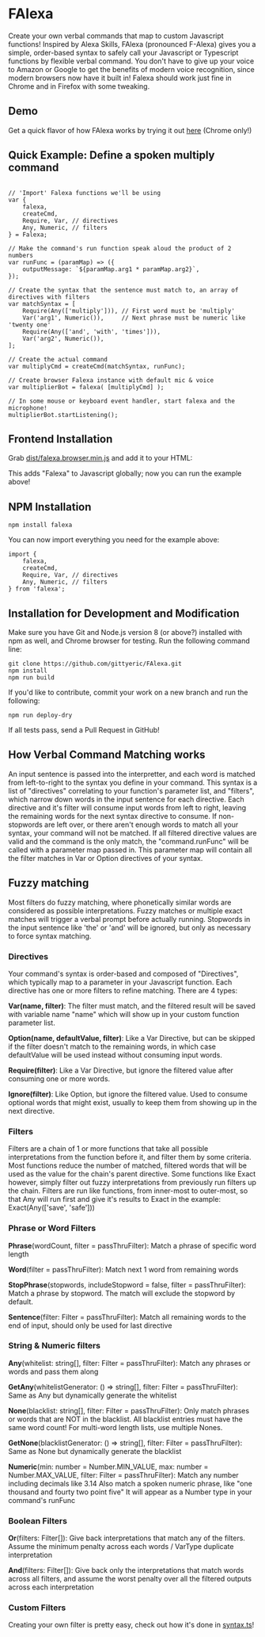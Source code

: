 # FAlexa

Create your own verbal commands that map to custom Javascript functions! Inspired by Alexa Skills, FAlexa (pronounced F-Alexa) gives you a simple, order-based syntax to safely call your Javascript or Typescript functions by flexible verbal command.  You don't have to give up your voice to Amazon or Google to get the benefits of modern voice recognition, since modern browsers now have it built in!  Falexa should work just fine in Chrome and in Firefox with some tweaking.

## Demo
Get a quick flavor of how FAlexa works by trying it out [here](https://letsmakeit.com/diy-voice-assistant/) (Chrome only!)

## Quick Example: Define a spoken multiply command

```

// 'Import' Falexa functions we'll be using
var {
    falexa, 
    createCmd,
    Require, Var, // directives
    Any, Numeric, // filters
} = Falexa;

// Make the command's run function speak aloud the product of 2 numbers
var runFunc = (paramMap) => ({
    outputMessage: `${paramMap.arg1 * paramMap.arg2}`,
});

// Create the syntax that the sentence must match to, an array of directives with filters
var matchSyntax = [
    Require(Any(['multiply'])), // First word must be 'multiply'
    Var('arg1', Numeric()),     // Next phrase must be numeric like 'twenty one'
    Require(Any(['and', 'with', 'times'])),
    Var('arg2', Numeric()),
];

// Create the actual command
var multiplyCmd = createCmd(matchSyntax, runFunc);

// Create browser Falexa instance with default mic & voice
var multiplierBot = falexa( [multiplyCmd] );

// In some mouse or keyboard event handler, start falexa and the microphone!
multiplierBot.startListening();
```

## Frontend Installation

Grab [dist/falexa.browser.min.js](https://github.com/gittyeric/FAlexa/blob/master/dist/falexa.browser.min.js) and add it to your HTML:

<script src="path/to/falexa.browser.min.js"></script>

This adds "Falexa" to Javascript globally; now you can run the example above!

## NPM Installation

```
npm install falexa
```

You can now import everything you need for the example above:
```
import {
    falexa, 
    createCmd,
    Require, Var, // directives
    Any, Numeric, // filters
} from 'falexa';
```

## Installation for Development and Modification

Make sure you have Git and Node.js version 8 (or above?) installed with npm as well, and Chrome browser for testing.
Run the following command line:

```
git clone https://github.com/gittyeric/FAlexa.git
npm install
npm run build
```

If you'd like to contribute, commit your work on a new branch and run the following:

```
npm run deploy-dry
```

If all tests pass, send a Pull Request in GitHub!

## How Verbal Command Matching works

An input sentence is passed into the interpretter, and each word is matched from left-to-right to the syntax you define in your command.  This syntax is a list of "directives" correlating to your function's parameter list, and "filters", which narrow down words in the input sentence for each directive. Each directive and it's filter will consume input words from left to right, leaving the remaining words for the next syntax directive to consume.  If non-stopwords are left over, or there aren't enough words to match all your syntax, your command will not be matched.  If all filtered directive values are valid and the command is the only match, the "command.runFunc" will be called with a parameter map passed in.  This parameter map will contain all the filter matches in Var or Option directives of your syntax.

## Fuzzy matching

Most filters do fuzzy matching, where phonetically similar words are considered as possible interpretations.  Fuzzy matches or multiple exact matches will trigger a verbal prompt before actually running.  Stopwords in the input sentence like 'the' or 'and' will be ignored, but only as necessary to force syntax matching.

### Directives

Your command's syntax is order-based and composed of "Directives", which typically map to a parameter in your Javascript function.  Each directive has one or more filters to refine matching.  There are 4 types:

<b>Var(name, filter)</b>: The filter must match, and the filtered result will be saved with variable name "name" which will show up in your custom function parameter list.

<b>Option(name, defaultValue, filter)</b>: Like a Var Directive, but can be skipped if the filter doesn't match to the remaining words, in which case defaultValue will be used instead without consuming input words.

<b>Require(filter)</b>: Like a Var Directive, but ignore the filtered value after consuming one or more words.

<b>Ignore(filter)</b>: Like Option, but ignore the filtered value.  Used to consume optional words that might exist, usually to keep them from showing up in the next directive.

### Filters

Filters are a chain of 1 or more functions that take all possible interpretations from the function before it, and filter them by some criteria.  Most functions reduce the number of matched, filtered words that will be used as the value for the chain's parent directive.  Some functions like Exact however, simply filter out fuzzy interpretations from previously run filters up the chain.  Filters are run like functions, from inner-most to outer-most, so that Any will run first and give it's results to Exact in the example: Exact(Any(['save', 'safe']))

### Phrase or Word Filters

<b>Phrase</b>(wordCount, filter = passThruFilter): Match a phrase of specific word length


<b>Word</b>(filter = passThruFilter): Match next 1 word from remaining words


<b>StopPhrase</b>(stopwords, includeStopword = false, filter = passThruFilter): Match a phrase by stopword. The match will exclude the stopword by default.


<b>Sentence</b>(filter: Filter = passThruFilter): Match all remaining words to the end of input, should only be used for last directive


### String & Numeric filters


<b>Any</b>(whitelist: string[], filter: Filter = passThruFilter): Match any phrases or words and pass them along


<b>GetAny</b>(whitelistGenerator: () => string[], filter: Filter = passThruFilter): Same as Any but dynamically generate the whitelist


<b>None</b>(blacklist: string[], filter: Filter = passThruFilter): Only match phrases or words that are NOT in the blacklist. All blacklist entries must have the same word count!
For multi-word length lists, use multiple Nones.


<b>GetNone</b>(blacklistGenerator: () => string[], filter: Filter = passThruFilter): Same as None but dynamically generate the blacklist


<b>Numeric</b>(min: number = Number.MIN_VALUE, max: number = Number.MAX_VALUE, filter: Filter = passThruFilter): Match any number including decimals like 3.14
Also match a spoken numeric phrase, like "one thousand and fourty two point five"
It will appear as a Number type in your command's runFunc

### Boolean Filters

<b>Or</b>(filters: Filter[]): Give back interpretations that match any of the filters.
Assume the minimum penalty across each words / VarType duplicate interpretation


<b>And</b>(filters: Filter[]): Give back only the interpretations that match words across all filters, and assume the worst penalty over all the filtered outputs across each interpretation

### Custom Filters

Creating your own filter is pretty easy, check out how it's done in [syntax.ts](https://github.com/gittyeric/FAlexa/blob/master/src/phonetic/syntax.ts)!
